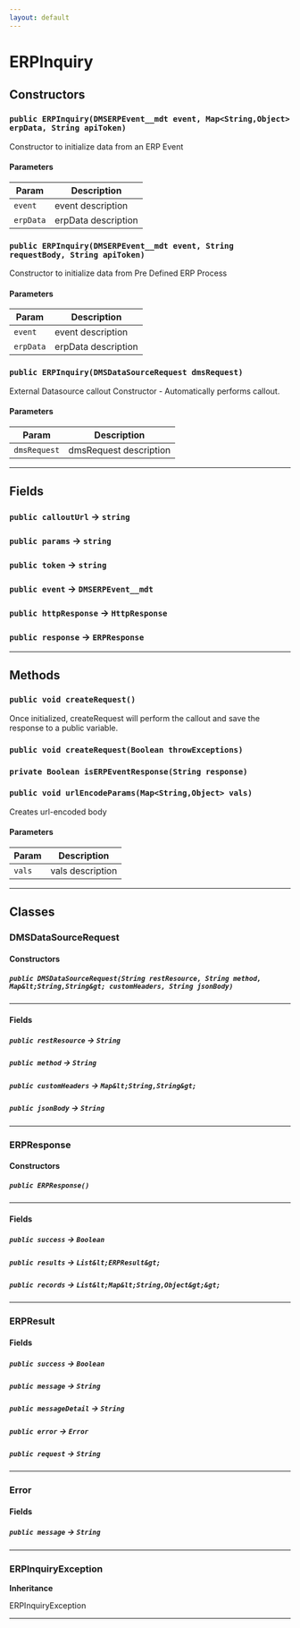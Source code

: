 ```yaml
---
layout: default
---
```

# ERPInquiry
## Constructors
### `public ERPInquiry(DMSERPEvent__mdt event, Map<String,Object> erpData, String apiToken)`

Constructor to initialize data from an ERP Event

#### Parameters

|Param|Description|
|---|---|
|`event`|event description|
|`erpData`|erpData description|

### `public ERPInquiry(DMSERPEvent__mdt event, String requestBody, String apiToken)`

Constructor to initialize data from Pre Defined ERP Process

#### Parameters

|Param|Description|
|---|---|
|`event`|event description|
|`erpData`|erpData description|

### `public ERPInquiry(DMSDataSourceRequest dmsRequest)`

External Datasource callout Constructor - Automatically performs callout.

#### Parameters

|Param|Description|
|---|---|
|`dmsRequest`|dmsRequest description|

---
## Fields

### `public calloutUrl` → `string`


### `public params` → `string`


### `public token` → `string`


### `public event` → `DMSERPEvent__mdt`


### `public httpResponse` → `HttpResponse`


### `public response` → `ERPResponse`


---
## Methods
### `public void createRequest()`

Once initialized, createRequest will perform the callout and save the response to a public variable.

### `public void createRequest(Boolean throwExceptions)`
### `private Boolean isERPEventResponse(String response)`
### `public void urlEncodeParams(Map<String,Object> vals)`

Creates url-encoded body

#### Parameters

|Param|Description|
|---|---|
|`vals`|vals description|

---
## Classes
### DMSDataSourceRequest
#### Constructors
##### `public DMSDataSourceRequest(String restResource, String method, Map&lt;String,String&gt; customHeaders, String jsonBody)`
---
#### Fields

##### `public restResource` → `String`


##### `public method` → `String`


##### `public customHeaders` → `Map&lt;String,String&gt;`


##### `public jsonBody` → `String`


---

### ERPResponse
#### Constructors
##### `public ERPResponse()`
---
#### Fields

##### `public success` → `Boolean`


##### `public results` → `List&lt;ERPResult&gt;`


##### `public records` → `List&lt;Map&lt;String,Object&gt;&gt;`


---

### ERPResult
#### Fields

##### `public success` → `Boolean`


##### `public message` → `String`


##### `public messageDetail` → `String`


##### `public error` → `Error`


##### `public request` → `String`


---

### Error
#### Fields

##### `public message` → `String`


---

### ERPInquiryException

**Inheritance**

ERPInquiryException


---
